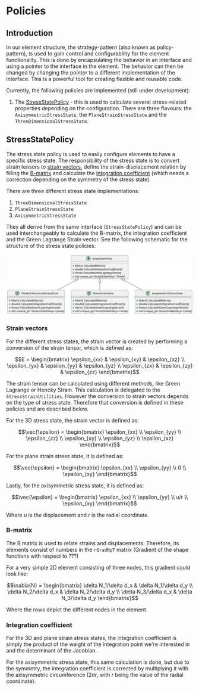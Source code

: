 # Policies

## Introduction

In our element structure, the strategy-pattern (also known as policy-pattern), is used to gain control and
configurability for the element functionality. This is done by encapsulating the behavior in an interface and using a
pointer to the interface in the element. The behavior can then be changed by changing the pointer to a different
implementation of the interface. This is a powerful tool for creating flexible and reusable code.

Currently, the following policies are implemented (still under development):

1. The [StressStatePolicy](#stressstatepolicy) - this is used to calculate several stress-related properties depending
   on the configuration. There are three flavours: the `AxisymmetricStressState`, the `PlaneStrainStressState` and
   the `ThreeDimensionalStressState`.

## StressStatePolicy

The stress state policy is used to easily configure elements to have a specific stress state. The responsibility of the
stress state is to convert strain tensors to [strain vectors](#strain-vectors), define the strain-displacement relation
by filling the [B-matrix](#b-matrix) and calculate the [integration coefficient](#integration-coefficient) (which needs a correction depending on the symmetry of the
stress state).

There are three different
stress state implementations:

1. `ThreeDimensionalStressState`
2. `PlaneStrainStressState`
3. `AxisymmetricStressState`

They all derive from the same interface (`StressStatePolicy`) and can be used interchangeably to calculate the B-matrix,
the integration coefficient and the Green Lagrange Strain vector. See the following schematic for the structure of the
stress state policies:

![stress_state_policies.svg](stress_state_policies.svg)

### Strain vectors

For the different stress states, the strain vector is created by performing a conversion of the strain tensor, which is defined as:
```math
E = \begin{bmatrix} \epsilon_{xx} & \epsilon_{xy} & \epsilon_{xz} \\
                    \epsilon_{yx} & \epsilon_{yy} & \epsilon_{yz} \\
                    \epsilon_{zx} & \epsilon_{zy} & \epsilon_{zz} \end{bmatrix}
```
The strain tensor can be calculated using different methods, like Green Lagrange or Hencky Strain. This calculation is delegated to the `StressStrainUtilities`. However the conversion to strain vectors depends on the type of stress state. Therefore that conversion is defined in these policies and are described below. 

For the 3D stress state, the strain vector is defined as:
```math
\vec{\epsilon} = \begin{bmatrix} \epsilon_{xx} \\
                                 \epsilon_{yy} \\
                                 \epsilon_{zz} \\
                                 \epsilon_{xy} \\
                                 \epsilon_{yz} \\
                                 \epsilon_{xz} \end{bmatrix}
```

For the plane strain stress state, it is defined as:
```math
\vec{\epsilon} = \begin{bmatrix} \epsilon_{xx} \\
                                 \epsilon_{yy} \\
                                 0 \\
                                 \epsilon_{xy} \end{bmatrix}
```

Lastly, for the axisymmetric stress state, it is defined as:
```math
\vec{\epsilon} = \begin{bmatrix} \epsilon_{xx} \\
                                 \epsilon_{yy} \\
                                 u/r \\
                                 \epsilon_{xy} \end{bmatrix}
```
Where $u$ is the displacement and $r$ is the radial coordinate. 

### B-matrix
The B matrix is used to relate strains and displacements. Therefore, its elements consist of numbers in the `rGradNpT` matrix (Gradient of the shape functions with respect to ???)

For a very simple 2D element consisting of three nodes, this gradient could look like:
```math
\nabla{N} =
\begin{bmatrix}
\delta N_1/\delta d_x & \delta N_1/\delta d_y \\
\delta N_2/\delta d_x & \delta N_2/\delta d_y \\
\delta N_3/\delta d_x & \delta N_3/\delta d_y
\end{bmatrix}
```
Where the rows depict the different nodes in the element.

### Integration coefficient

For the 3D and plane strain stress states, the integration coefficient is simply the product of the weight of the
integration point we're interested in and the determinant of the Jacobian.

For the axisymmetric stress state, this same calculation is done, but due to the symmetry, the integration coefficient
is corrected by multiplying it with the axisymmetric circumference ($2\pi r$, with $r$ being the value of the radial
coordinate).
